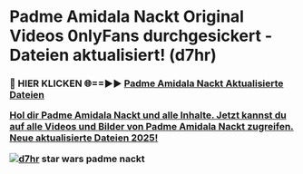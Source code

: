 # Padme Amidala Nackt Original Videos 0nlyFans durchgesickert - Dateien aktualisiert! (d7hr)

<h3>🔴 HIER KLICKEN 🌐==►► <a href="https://tinyurl.com/h6vf6nb8" rel="nofollow">Padme Amidala Nackt Aktualisierte Dateien

Hol dir Padme Amidala Nackt und alle Inhalte. Jetzt kannst du auf alle Videos und Bilder von Padme Amidala Nackt zugreifen. Neue aktualisierte Dateien 2025!

[![d7hr](https://i.imgur.com/sD4kR3V.gif)](https://tinyurl.com/h6vf6nb8)
star wars padme nackt